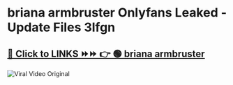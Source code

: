 
 # briana armbruster Onlyfans Leaked - Update Files 3lfgn

## <h2><a href="https://clipsfans.com/briana_armbruster&ref=git">🔗 Click to LINKS ⏩⏩ 👉 🟢 briana armbruster </a></h2>

<a href="https://clipsfans.com/briana_armbruster&ref=git" rel="nofollow" data-target="animated-image.originalLink"><img src="https://i.ibb.co.com/xMMVF88/686577567.gif" alt="Viral Video Original" style="max-width: 100%; display: inline-block;" data-target="animated-image.originalImage"></a>

